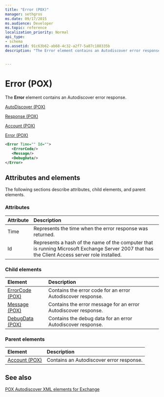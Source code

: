 ```yaml
---
title: "Error (POX)"
manager: sethgros
ms.date: 09/17/2015
ms.audience: Developer
ms.topic: reference
localization_priority: Normal
api_type:
- schema
ms.assetid: 91c63b62-ab68-4c32-a2f7-5a87c188335b
description: "The Error element contains an Autodiscover error response."
 
 
---
```


# Error (POX)

The **Error** element contains an Autodiscover error response. 
  
[AutoDiscover (POX)](autodiscover-pox.md)
  
[Response (POX)](response-pox.md)
  
[Account (POX)](account-pox.md)
  
[Error (POX)](error-pox.md)
  
```xml
<Error Time="" Id="">
   <ErrorCode/>
   <Message/>
   <DebugData/>
</Error>
```

## Attributes and elements

The following sections describe attributes, child elements, and parent elements.
  
### Attributes

|**Attribute**|**Description**|
|:-----|:-----|
|Time  <br/> |Represents the time when the error response was returned.  <br/> |
|Id  <br/> |Represents a hash of the name of the computer that is running Microsoft Exchange Server 2007 that has the Client Access server role installed.  <br/> |
   
### Child elements

|**Element**|**Description**|
|:-----|:-----|
|[ErrorCode (POX)](errorcode-pox.md) <br/> |Contains the error code for an error Autodiscover response.  <br/> |
|[Message (POX)](message-pox.md) <br/> |Contains the error message for an error Autodiscover response.  <br/> |
|[DebugData (POX)](debugdata-pox.md) <br/> |Contains the debug data for an error Autodiscover response.  <br/> |
   
### Parent elements

|**Element**|**Description**|
|:-----|:-----|
|[Account (POX)](account-pox.md) <br/> |Contains an Autodiscover error response.  <br/> |
   
## See also



[POX Autodiscover XML elements for Exchange](pox-autodiscover-xml-elements-for-exchange.md)

